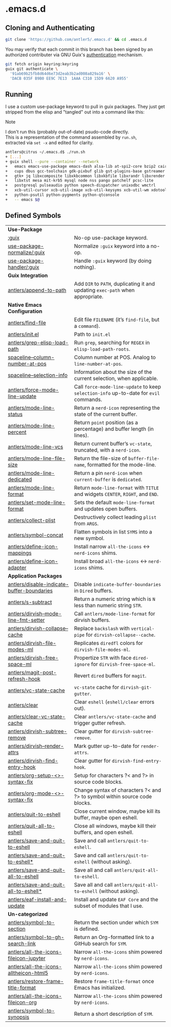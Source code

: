 <!-- SPDX-FileCopyrightText: 2024 antlers <antlers@illucid.net> -->
<!-- SPDX-License-Identifier: CC-BY-SA-4.0 -->
<!-- This file is generated from $< -->
<!-- Do not edit it directly -->
<h1>.emacs.d</h1>

## Cloning and Authenticating

``` bash
git clone 'https://github.com/antler5/.emacs.d' && cd .emacs.d
```

You may verify that each commit in this branch has been signed by an
authorized contributer via GNU Guix's
[authentication](https://guix.gnu.org/manual/en/html_node/Invoking-guix-git-authenticate.html)
mechanism.

``` bash
git fetch origin keyring:keyring
guix git authenticate \
  '91ab69b25fb8d64d6e73d2eab3b2ad008a829a16' \
  'DACB 035F B9B0 EE9C 7E13  1AAA C310 15D9 6620 A955'
```

## Running

I use a custom use-package keyword to pull in guix packages. They just
get stripped from the elisp and "tangled" out into a command like this:

> [!NOTE]
> I don't run this (probably out-of-date) psudo-code directly.</br>
> This is a representation of the command assembled by <code>run.sh</code>,</br>
> extracted via `set -x` and edited for clarity.

``` bash
antlers@citrus ~/.emacs.d$ ./run.sh
+ [...]
+ guix shell --pure --container --network                                \
+   emacs emacs-use-package emacs-dash alsa-lib at-spi2-core bzip2 cairo \
+   cups dbus gcc-toolchain gdk-pixbuf glib gst-plugins-base gstreamer   \
+   gtk+ jq libxcomposite libxkbcommon libxkbfile libxrandr libxrender   \
+   libxtst mesa mit-krb5 mysql node nss pango patchelf pcsc-lite        \
+   postgresql pulseaudio python speech-dispatcher unixodbc wmctrl       \
+   xcb-util-cursor xcb-util-image xcb-util-keysyms xcb-util-wm xdotool  \
+   python-psutil python-pygments python-qtconsole                       \
+   -- emacs $@
```

## Defined Symbols

<table>
<tbody>
<tr class="odd">
<td><strong>Use-Package</strong></td>
<td></td>
</tr>
<tr class="even">
<td><a
href="https://github.com/search?q=repo%3Aantler5%2F.emacs.d%20+NOT+path%3AREADME.md+:guix&amp;type=code">:guix</a></td>
<td>No-op use-package keyword.</td>
</tr>
<tr class="odd">
<td><a
href="https://github.com/search?q=repo%3Aantler5%2F.emacs.d%20+NOT+path%3AREADME.md+use-package-normalize/:guix&amp;type=code">use-package-normalize/:guix</a></td>
<td>Normalize <code class="verbatim">:guix</code> keyword into a
no-op.</td>
</tr>
<tr class="even">
<td><a
href="https://github.com/search?q=repo%3Aantler5%2F.emacs.d%20+NOT+path%3AREADME.md+use-package-handler/:guix&amp;type=code">use-package-handler/:guix</a></td>
<td>Handle <code class="verbatim">:guix</code> keyword (by doing
nothing).</td>
</tr>
<tr class="odd">
<td><strong>Guix Integration</strong></td>
<td></td>
</tr>
<tr class="even">
<td><a
href="https://github.com/search?q=repo%3Aantler5%2F.emacs.d%20+NOT+path%3AREADME.md+antlers/append-to-path&amp;type=code">antlers/append-to-path</a></td>
<td>Add <code class="verbatim">DIR</code> to <code
class="verbatim">PATH</code>, duplicating it and updating <code
class="verbatim">exec-path</code> when appropriate.</td>
</tr>
<tr class="odd">
<td><strong>Native Emacs Configuration</strong></td>
<td></td>
</tr>
<tr class="even">
<td><a
href="https://github.com/search?q=repo%3Aantler5%2F.emacs.d%20+NOT+path%3AREADME.md+antlers/find-file&amp;type=code">antlers/find-file</a></td>
<td>Edit file <code class="verbatim">FILENAME</code> (it’s <code
class="verbatim">find-file</code>, but a <code
class="verbatim">command</code>).</td>
</tr>
<tr class="odd">
<td><a
href="https://github.com/search?q=repo%3Aantler5%2F.emacs.d%20+NOT+path%3AREADME.md+antlers/init.el&amp;type=code">antlers/init.el</a></td>
<td>Path to <code class="verbatim">init.el</code></td>
</tr>
<tr class="even">
<td><a
href="https://github.com/search?q=repo%3Aantler5%2F.emacs.d%20+NOT+path%3AREADME.md+antlers/grep-elisp-load-path&amp;type=code">antlers/grep-elisp-load-path</a></td>
<td>Run <code class="verbatim">grep</code>, searching for <code
class="verbatim">REGEX</code> in <code
class="verbatim">elisp-load-path-roots</code>.</td>
</tr>
<tr class="odd">
<td><a
href="https://github.com/search?q=repo%3Aantler5%2F.emacs.d%20+NOT+path%3AREADME.md+spaceline--column-number-at-pos&amp;type=code">spaceline–column-number-at-pos</a></td>
<td>Column number at POS. Analog to <code
class="verbatim">line-number-at-pos</code>.</td>
</tr>
<tr class="even">
<td><a
href="https://github.com/search?q=repo%3Aantler5%2F.emacs.d%20+NOT+path%3AREADME.md+spaceline--selection-info&amp;type=code">spaceline–selection-info</a></td>
<td>Information about the size of the current selection, when
applicable.</td>
</tr>
<tr class="odd">
<td><a
href="https://github.com/search?q=repo%3Aantler5%2F.emacs.d%20+NOT+path%3AREADME.md+antlers/force-mode-line-update&amp;type=code">antlers/force-mode-line-update</a></td>
<td>Call <code class="verbatim">force-mode-line-update</code> to keep
<code class="verbatim">selection-info</code> up-to-date for <code
class="verbatim">evil</code> commands.</td>
</tr>
<tr class="even">
<td><a
href="https://github.com/search?q=repo%3Aantler5%2F.emacs.d%20+NOT+path%3AREADME.md+antlers/mode-line-status&amp;type=code">antlers/mode-line-status</a></td>
<td>Return a <code class="verbatim">nerd-icon</code> representing the
state of the current buffer.</td>
</tr>
<tr class="odd">
<td><a
href="https://github.com/search?q=repo%3Aantler5%2F.emacs.d%20+NOT+path%3AREADME.md+antlers/mode-line-percent&amp;type=code">antlers/mode-line-percent</a></td>
<td>Return <code class="verbatim">point</code> position (as a
percentage) and buffer length (in lines).</td>
</tr>
<tr class="even">
<td><a
href="https://github.com/search?q=repo%3Aantler5%2F.emacs.d%20+NOT+path%3AREADME.md+antlers/mode-line-vcs&amp;type=code">antlers/mode-line-vcs</a></td>
<td>Return current buffer’s <code class="verbatim">vc-state</code>,
truncated, with a <code class="verbatim">nerd-icon</code>.</td>
</tr>
<tr class="odd">
<td><a
href="https://github.com/search?q=repo%3Aantler5%2F.emacs.d%20+NOT+path%3AREADME.md+antlers/mode-line-file-size&amp;type=code">antlers/mode-line-file-size</a></td>
<td>Return the file-size of <code
class="verbatim">buffer-file-name</code>, formatted for the
mode-line.</td>
</tr>
<tr class="even">
<td><a
href="https://github.com/search?q=repo%3Aantler5%2F.emacs.d%20+NOT+path%3AREADME.md+antlers/mode-line-dedicated&amp;type=code">antlers/mode-line-dedicated</a></td>
<td>Return a pin <code class="verbatim">nerd-icon</code> when <code
class="verbatim">current-buffer</code> is <code
class="verbatim">dedicated</code>.</td>
</tr>
<tr class="odd">
<td><a
href="https://github.com/search?q=repo%3Aantler5%2F.emacs.d%20+NOT+path%3AREADME.md+antlers/mode-line-format&amp;type=code">antlers/mode-line-format</a></td>
<td>Return <code class="verbatim">mode-line-format</code> with <code
class="verbatim">TITLE</code> and widgets <code
class="verbatim">CENTER</code>, <code class="verbatim">RIGHT</code>, and
<code class="verbatim">END</code>.</td>
</tr>
<tr class="even">
<td><a
href="https://github.com/search?q=repo%3Aantler5%2F.emacs.d%20+NOT+path%3AREADME.md+antlers/set-mode-line-format&amp;type=code">antlers/set-mode-line-format</a></td>
<td>Sets the default <code class="verbatim">mode-line-format</code> and
updates open buffers.</td>
</tr>
<tr class="odd">
<td><a
href="https://github.com/search?q=repo%3Aantler5%2F.emacs.d%20+NOT+path%3AREADME.md+antlers/collect-plist&amp;type=code">antlers/collect-plist</a></td>
<td>Destructively collect leading <code class="verbatim">plist</code>
from <code class="verbatim">ARGS</code>.</td>
</tr>
<tr class="even">
<td><a
href="https://github.com/search?q=repo%3Aantler5%2F.emacs.d%20+NOT+path%3AREADME.md+antlers/symbol-concat&amp;type=code">antlers/symbol-concat</a></td>
<td>Flatten symbols in list <code class="verbatim">SYMS</code> into a
new symbol.</td>
</tr>
<tr class="odd">
<td><a
href="https://github.com/search?q=repo%3Aantler5%2F.emacs.d%20+NOT+path%3AREADME.md+antlers/define-icon-mappings&amp;type=code">antlers/define-icon-mappings</a></td>
<td>Install narrow <code class="verbatim">all-the-icons</code> &lt;-&gt;
<code class="verbatim">nerd-icons</code> shims.</td>
</tr>
<tr class="even">
<td><a
href="https://github.com/search?q=repo%3Aantler5%2F.emacs.d%20+NOT+path%3AREADME.md+antlers/define-icon-adapter&amp;type=code">antlers/define-icon-adapter</a></td>
<td>Install broad <code class="verbatim">all-the-icons</code> &lt;-&gt;
<code class="verbatim">nerd-icons</code> shims.</td>
</tr>
<tr class="odd">
<td><strong>Application Packages</strong></td>
<td></td>
</tr>
<tr class="even">
<td><a
href="https://github.com/search?q=repo%3Aantler5%2F.emacs.d%20+NOT+path%3AREADME.md+antlers/disable-indicate-buffer-boundaries&amp;type=code">antlers/disable-indicate-buffer-boundaries</a></td>
<td>Disable <code class="verbatim">indicate-buffer-boundaries</code> in
<code class="verbatim">Dired</code> buffers.</td>
</tr>
<tr class="odd">
<td><a
href="https://github.com/search?q=repo%3Aantler5%2F.emacs.d%20+NOT+path%3AREADME.md+antlers/s-subtract&amp;type=code">antlers/s-subtract</a></td>
<td>Return a numeric string which is <code class="verbatim">N</code>
less than numeric string <code class="verbatim">STR</code>.</td>
</tr>
<tr class="even">
<td><a
href="https://github.com/search?q=repo%3Aantler5%2F.emacs.d%20+NOT+path%3AREADME.md+antlers/dirvish--mode-line-fmt-setter&amp;type=code">antlers/dirvish–mode-line-fmt-setter</a></td>
<td>Call <code class="verbatim">antlers/mode-line-format</code> for
dirvish buffers.</td>
</tr>
<tr class="odd">
<td><a
href="https://github.com/search?q=repo%3Aantler5%2F.emacs.d%20+NOT+path%3AREADME.md+antlers/dirvish-collapse--cache&amp;type=code">antlers/dirvish-collapse–cache</a></td>
<td>Replace <code class="verbatim">backslash</code> with <code
class="verbatim">vertical-pipe</code> for <code
class="verbatim">dirvish-collapse--cache</code>.</td>
</tr>
<tr class="even">
<td><a
href="https://github.com/search?q=repo%3Aantler5%2F.emacs.d%20+NOT+path%3AREADME.md+antlers/dirvish-file-modes-ml&amp;type=code">antlers/dirvish-file-modes-ml</a></td>
<td>Replicates <code class="verbatim">diredfl</code> colors for <code
class="verbatim">dirvish-file-modes-ml</code>.</td>
</tr>
<tr class="odd">
<td><a
href="https://github.com/search?q=repo%3Aantler5%2F.emacs.d%20+NOT+path%3AREADME.md+antlers/dirvish-free-space-ml&amp;type=code">antlers/dirvish-free-space-ml</a></td>
<td>Propertize <code class="verbatim">STR</code> with face <code
class="verbatim">dired-ignore</code> for <code
class="verbatim">dirvish-free-space-ml</code>.</td>
</tr>
<tr class="even">
<td><a
href="https://github.com/search?q=repo%3Aantler5%2F.emacs.d%20+NOT+path%3AREADME.md+antlers/magit-post-refresh-hook&amp;type=code">antlers/magit-post-refresh-hook</a></td>
<td>Revert <code class="verbatim">dired</code> buffers for <code
class="verbatim">magit</code>.</td>
</tr>
<tr class="odd">
<td><a
href="https://github.com/search?q=repo%3Aantler5%2F.emacs.d%20+NOT+path%3AREADME.md+antlers/vc-state-cache&amp;type=code">antlers/vc-state-cache</a></td>
<td><code class="verbatim">vc-state</code> cache for <code
class="verbatim">dirvish-git-gutter</code>.</td>
</tr>
<tr class="even">
<td><a
href="https://github.com/search?q=repo%3Aantler5%2F.emacs.d%20+NOT+path%3AREADME.md+antlers/clear&amp;type=code">antlers/clear</a></td>
<td>Clear <code class="verbatim">eshell</code> (<code
class="verbatim">eshell/clear</code> errors out).</td>
</tr>
<tr class="odd">
<td><a
href="https://github.com/search?q=repo%3Aantler5%2F.emacs.d%20+NOT+path%3AREADME.md+antlers/clear-vc-state-cache&amp;type=code">antlers/clear-vc-state-cache</a></td>
<td>Clear <code class="verbatim">antlers/vc-state-cache</code> and
trigger gutter refresh.</td>
</tr>
<tr class="even">
<td><a
href="https://github.com/search?q=repo%3Aantler5%2F.emacs.d%20+NOT+path%3AREADME.md+antlers/dirvish-subtree-remove&amp;type=code">antlers/dirvish-subtree-remove</a></td>
<td>Clear gutter for <code
class="verbatim">dirvish-subtree-remove</code>.</td>
</tr>
<tr class="odd">
<td><a
href="https://github.com/search?q=repo%3Aantler5%2F.emacs.d%20+NOT+path%3AREADME.md+antlers/dirvish--render-attrs&amp;type=code">antlers/dirvish–render-attrs</a></td>
<td>Mark gutter up-to-date for <code
class="verbatim">render-attrs</code>.</td>
</tr>
<tr class="even">
<td><a
href="https://github.com/search?q=repo%3Aantler5%2F.emacs.d%20+NOT+path%3AREADME.md+antlers/dirvish-find-entry-hook&amp;type=code">antlers/dirvish-find-entry-hook</a></td>
<td>Clear gutter for <code
class="verbatim">dirvish-find-entry-hook</code>.</td>
</tr>
<tr class="odd">
<td><a
href="https://github.com/search?q=repo%3Aantler5%2F.emacs.d%20+NOT+path%3AREADME.md+antlers/org-setup-%3C%3E-syntax-fix&amp;type=code">antlers/org-setup-&lt;&gt;-syntax-fix</a></td>
<td>Setup for characters ?&lt; and ?&gt; in source code blocks.</td>
</tr>
<tr class="even">
<td><a
href="https://github.com/search?q=repo%3Aantler5%2F.emacs.d%20+NOT+path%3AREADME.md+antlers/org-mode-%3C%3E-syntax-fix&amp;type=code">antlers/org-mode-&lt;&gt;-syntax-fix</a></td>
<td>Change syntax of characters ?&lt; and ?&gt; to symbol within source
code blocks.</td>
</tr>
<tr class="odd">
<td><a
href="https://github.com/search?q=repo%3Aantler5%2F.emacs.d%20+NOT+path%3AREADME.md+antlers/quit-to-eshell&amp;type=code">antlers/quit-to-eshell</a></td>
<td>Close current window, maybe kill its buffer, maybe open eshell.</td>
</tr>
<tr class="even">
<td><a
href="https://github.com/search?q=repo%3Aantler5%2F.emacs.d%20+NOT+path%3AREADME.md+antlers/quit-all-to-eshell&amp;type=code">antlers/quit-all-to-eshell</a></td>
<td>Close all windows, maybe kill their buffers, and open eshell.</td>
</tr>
<tr class="odd">
<td><a
href="https://github.com/search?q=repo%3Aantler5%2F.emacs.d%20+NOT+path%3AREADME.md+antlers/save-and-quit-to-eshell&amp;type=code">antlers/save-and-quit-to-eshell</a></td>
<td>Save and call <code
class="verbatim">antlers/quit-to-eshell</code>.</td>
</tr>
<tr class="even">
<td><a
href="https://github.com/search?q=repo%3Aantler5%2F.emacs.d%20+NOT+path%3AREADME.md+antlers/save-and-quit-to-eshell*&amp;type=code">antlers/save-and-quit-to-eshell*</a></td>
<td>Save and call <code class="verbatim">antlers/quit-to-eshell</code>
(without asking).</td>
</tr>
<tr class="odd">
<td><a
href="https://github.com/search?q=repo%3Aantler5%2F.emacs.d%20+NOT+path%3AREADME.md+antlers/save-and-quit-all-to-eshell&amp;type=code">antlers/save-and-quit-all-to-eshell</a></td>
<td>Save all and call <code
class="verbatim">antlers/quit-all-to-eshell</code>.</td>
</tr>
<tr class="even">
<td><a
href="https://github.com/search?q=repo%3Aantler5%2F.emacs.d%20+NOT+path%3AREADME.md+antlers/save-and-quit-all-to-eshell*&amp;type=code">antlers/save-and-quit-all-to-eshell*</a></td>
<td>Save all and call <code
class="verbatim">antlers/quit-all-to-eshell</code> (without
asking).</td>
</tr>
<tr class="odd">
<td><a
href="https://github.com/search?q=repo%3Aantler5%2F.emacs.d%20+NOT+path%3AREADME.md+antlers/eaf-install-and-update&amp;type=code">antlers/eaf-install-and-update</a></td>
<td>Install and update <code class="verbatim">EAF Core</code> and the
subset of modules that I use.</td>
</tr>
<tr class="even">
<td><strong>Un-categorized</strong></td>
<td></td>
</tr>
<tr class="odd">
<td><a
href="https://github.com/search?q=repo%3Aantler5%2F.emacs.d%20+NOT+path%3AREADME.md+antlers/symbol-to-section&amp;type=code">antlers/symbol-to-section</a></td>
<td>Return the section under which <code class="verbatim">SYM</code> is
defined.</td>
</tr>
<tr class="even">
<td><a
href="https://github.com/search?q=repo%3Aantler5%2F.emacs.d%20+NOT+path%3AREADME.md+antlers/symbol-to-gh-search-link&amp;type=code">antlers/symbol-to-gh-search-link</a></td>
<td>Return an Org-formatted link to a GitHub search for <code
class="verbatim">SYM</code>.</td>
</tr>
<tr class="odd">
<td><a
href="https://github.com/search?q=repo%3Aantler5%2F.emacs.d%20+NOT+path%3AREADME.md+antlers/all-the-icons-fileicon-jupyter&amp;type=code">antlers/all-the-icons-fileicon-jupyter</a></td>
<td>Narrow <code class="verbatim">all-the-icons</code> shim powered by
<code class="verbatim">nerd-icons</code>.</td>
</tr>
<tr class="even">
<td><a
href="https://github.com/search?q=repo%3Aantler5%2F.emacs.d%20+NOT+path%3AREADME.md+antlers/all-the-icons-alltheicon-html5&amp;type=code">antlers/all-the-icons-alltheicon-html5</a></td>
<td>Narrow <code class="verbatim">all-the-icons</code> shim powered by
<code class="verbatim">nerd-icons</code>.</td>
</tr>
<tr class="odd">
<td><a
href="https://github.com/search?q=repo%3Aantler5%2F.emacs.d%20+NOT+path%3AREADME.md+antlers/restore-frame-title-format&amp;type=code">antlers/restore-frame-title-format</a></td>
<td>Restore <code class="verbatim">frame-title-format</code> once Emacs
has initialized.</td>
</tr>
<tr class="even">
<td><a
href="https://github.com/search?q=repo%3Aantler5%2F.emacs.d%20+NOT+path%3AREADME.md+antlers/all-the-icons-fileicon-org&amp;type=code">antlers/all-the-icons-fileicon-org</a></td>
<td>Narrow <code class="verbatim">all-the-icons</code> shim powered by
<code class="verbatim">nerd-icons</code>.</td>
</tr>
<tr class="odd">
<td><a
href="https://github.com/search?q=repo%3Aantler5%2F.emacs.d%20+NOT+path%3AREADME.md+antlers/symbol-to-synopsis&amp;type=code">antlers/symbol-to-synopsis</a></td>
<td>Return a short description of <code
class="verbatim">SYM</code>.</td>
</tr>
</tbody>
</table>
